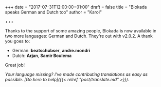 +++
date = "2017-07-31T12:00:00+01:00"
draft = false
title = "Blokada speaks German and Dutch too"
author = "Karol"

+++

Thanks to the support of some amazing people, Blokada is now available in two more languages: German and Dutch. They're out with v2.0.2. A thank you goes to:

- German: **beatschubser**, **andre.mondri**
- Dutch: **Arjan**, **Samir Boulema**

Great job!

_Your language missing? I've made contributing translations as easy as possible. [Go here to help]({{< relref "post/translate.md" >}})._
